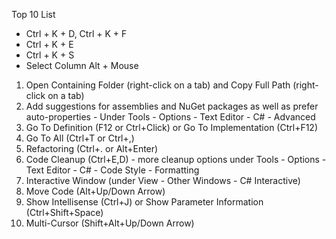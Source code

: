 Top 10 List
- Ctrl + K + D, Ctrl + K + F
- Ctrl + K + E
- Ctrl + K + S
- Select Column Alt + Mouse
1. Open Containing Folder (right-click on a tab) and Copy Full Path (right-click on a tab)
2. Add suggestions for assemblies and NuGet packages as well as prefer auto-properties - Under Tools - Options - Text Editor - C# - Advanced
3. Go To Definition (F12 or Ctrl+Click) or Go To Implementation (Ctrl+F12)
4. Go To All (Ctrl+T or Ctrl+,)
5. Refactoring (Ctrl+. or Alt+Enter)
6. Code Cleanup (Ctrl+E,D) - more cleanup options under Tools - Options - Text Editor - C# - Code Style - Formatting
7. Interactive Window (under View - Other Windows - C# Interactive)
8. Move Code (Alt+Up/Down Arrow)
9. Show Intellisense (Ctrl+J) or Show Parameter Information (Ctrl+Shift+Space)
10. Multi-Cursor (Shift+Alt+Up/Down Arrow)
